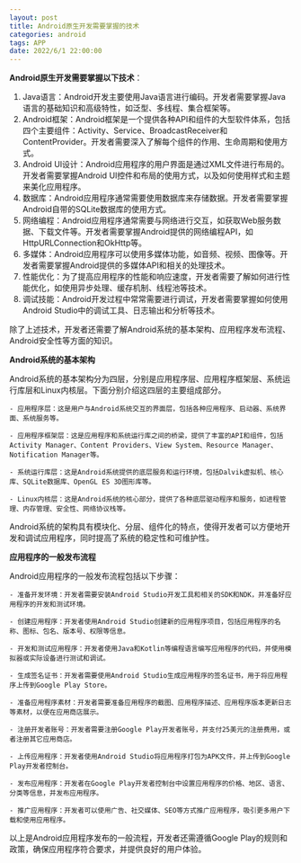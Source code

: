 ```yaml
---
layout: post
title: Android原生开发需要掌握的技术
categories: android 
tags: APP
date: 2022/6/1 22:00:00
---
```


**Android原生开发需要掌握以下技术**：

1. Java语言：Android开发主要使用Java语言进行编码。开发者需要掌握Java语言的基础知识和高级特性，如泛型、多线程、集合框架等。
2. Android框架：Android框架是一个提供各种API和组件的大型软件体系，包括四个主要组件：Activity、Service、BroadcastReceiver和ContentProvider。开发者需要深入了解每个组件的作用、生命周期和使用方式。
3. Android UI设计：Android应用程序的用户界面是通过XML文件进行布局的。开发者需要掌握Android UI控件和布局的使用方式，以及如何使用样式和主题来美化应用程序。
4. 数据库：Android应用程序通常需要使用数据库来存储数据。开发者需要掌握Android自带的SQLite数据库的使用方式。
5. 网络编程：Android应用程序通常需要与网络进行交互，如获取Web服务数据、下载文件等。开发者需要掌握Android提供的网络编程API，如HttpURLConnection和OkHttp等。
6. 多媒体：Android应用程序可以使用多媒体功能，如音频、视频、图像等。开发者需要掌握Android提供的多媒体API和相关的处理技术。
7. 性能优化：为了提高应用程序的性能和响应速度，开发者需要了解如何进行性能优化，如使用异步处理、缓存机制、线程池等技术。
8. 调试技能：Android开发过程中常常需要进行调试，开发者需要掌握如何使用Android Studio中的调试工具、日志输出和分析等技术。

除了上述技术，开发者还需要了解Android系统的基本架构、应用程序发布流程、Android安全性等方面的知识。

**Android系统的基本架构**

Android系统的基本架构分为四层，分别是应用程序层、应用程序框架层、系统运行库层和Linux内核层。下面分别介绍这四层的主要组成部分。

```
- 应用程序层：这是用户与Android系统交互的界面层，包括各种应用程序、启动器、系统界面、系统服务等。

- 应用程序框架层：这是应用程序和系统运行库之间的桥梁，提供了丰富的API和组件，包括Activity Manager、Content Providers、View System、Resource Manager、Notification Manager等。

- 系统运行库层：这是Android系统提供的底层服务和运行环境，包括Dalvik虚拟机、核心库、SQLite数据库、OpenGL ES 3D图形库等。

- Linux内核层：这是Android系统的核心部分，提供了各种底层驱动程序和服务，如进程管理、内存管理、安全性、网络协议栈等。
```

Android系统的架构具有模块化、分层、组件化的特点，使得开发者可以方便地开发和调试应用程序，同时提高了系统的稳定性和可维护性。

**应用程序的一般发布流程**

Android应用程序的一般发布流程包括以下步骤：

```
- 准备开发环境：开发者需要安装Android Studio开发工具和相关的SDK和NDK，并准备好应用程序的开发和测试环境。

- 创建应用程序：开发者使用Android Studio创建新的应用程序项目，包括应用程序的名称、图标、包名、版本号、权限等信息。

- 开发和测试应用程序：开发者使用Java和Kotlin等编程语言编写应用程序的代码，并使用模拟器或实际设备进行测试和调试。

- 生成签名证书：开发者需要使用Android Studio生成应用程序的签名证书，用于将应用程序上传到Google Play Store。

- 准备应用程序素材：开发者需要准备应用程序的截图、应用程序描述、应用程序版本更新日志等素材，以便在应用商店展示。

- 注册开发者账号：开发者需要注册Google Play开发者账号，并支付25美元的注册费用，或者注册其它应用商店。

- 上传应用程序：开发者使用Android Studio将应用程序打包为APK文件，并上传到Google Play开发者控制台。

- 发布应用程序：开发者在Google Play开发者控制台中设置应用程序的价格、地区、语言、分类等信息，并发布应用程序。

- 推广应用程序：开发者可以使用广告、社交媒体、SEO等方式推广应用程序，吸引更多用户下载和使用应用程序。
```

以上是Android应用程序发布的一般流程，开发者还需遵循Google Play的规则和政策，确保应用程序符合要求，并提供良好的用户体验。